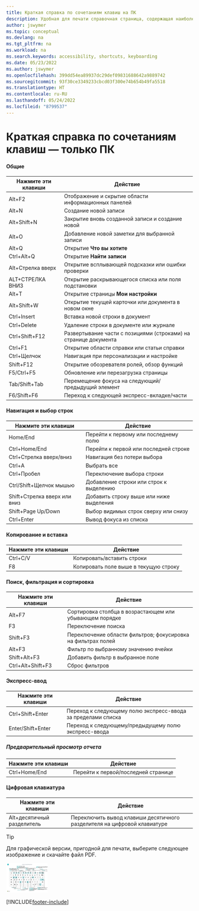 ```yaml
---
title: Краткая справка по сочетаниям клавиш на ПК
description: Удобная для печати справочная страница, содержащая наиболее популярные сочетания клавиш для пользователей ПК.
author: jswymer
ms.topic: conceptual
ms.devlang: na
ms.tgt_pltfrm: na
ms.workload: na
ms.search.keywords: accessibility, shortcuts, keyboarding
ms.date: 05/23/2022
ms.author: jswymer
ms.openlocfilehash: 399dd54ea89937dc29def09831688642a9889742
ms.sourcegitcommit: 93f30ce3349233cbcd03f300e74b654b49fa5518
ms.translationtype: HT
ms.contentlocale: ru-RU
ms.lasthandoff: 05/24/2022
ms.locfileid: "8799537"
---
```

# <a name="keyboard-quick-reference---pc-only"></a>Краткая справка по сочетаниям клавиш — только ПК

#### <a name="general"></a>Общие

|Нажмите эти клавиши|Действие|  
|-|-|
|Alt+F2|Отображение и скрытие области информационных панелей|
|Alt+N|Создание новой записи|
|Alt+Shift+N|Закрытие вновь созданной записи и создание новой|
|Alt+O|Добавление новой заметки для выбранной записи|
|Alt+Q|Открытие **Что вы хотите**|
|Ctrl+Alt+Q|Открытие **Найти записи**|
|Alt+Стрелка вверх|Открытие всплывающей подсказки или ошибки проверки|
|ALT+СТРЕЛКА ВНИЗ|Открытие раскрывающегося списка или поля подстановки|
|Alt+T|Открытие страницы **Мои настройки**|
|Alt+Shift+W|Открытие текущей карточки или документа в новом окне|
|Ctrl+Insert|Вставка новой строки в документ|
|Ctrl+Delete|Удаление строки в документе или журнале|
|Ctrl+Shift+F12|Развертывание части с позициями (строками) на странице документа|
|Ctrl+F1|Открытие области справки или статьи справки|
|Ctrl+Щелчок|Навигация при персонализации и настройке|
|Shift+F12|Открытие обозревателя ролей, обзор функций|
|F5/Ctrl+F5|Обновление или перезагрузка страницы|
|Tab/Shift+Tab|Перемещение фокуса на следующий/предыдущий элемент|
|F6/Shift+F6|Переход к следующей экспресс-вкладке/части|

#### <a name="navigate--select-rows"></a>Навигация и выбор строк

|Нажмите эти клавиши|Действие|
|-|-|
|Home/End|Перейти к первому или последнему полю|
|Ctrl+Home/End |Перейти к первой или последней строке|
|Ctrl+Стрелка вверх/вниз|Навигация без потери выбора|
|Ctrl+A |Выбрать все|
|Ctrl+Пробел|Переключение выбора строки|
|Ctrl/Shift+Щелчок мышью|Добавление строки или строк к выделению|
|Shift+Стрелка вверх или вниз|Добавить строку выше или ниже выделения|
|Shift+Page Up/Down|Выбор видимых строк сверху или снизу|
|Ctrl+Enter|Вывод фокуса из списка|

#### <a name="copy--paste"></a>Копирование и вставка

|Нажмите эти клавиши|Действие|
|-|-|
|Ctrl+C/V|Копировать/вставить строки|
|F8|Копировать поле выше в текущую строку|

#### <a name="search-filter--sort"></a>Поиск, фильтрация и сортировка

|Нажмите эти клавиши|Действие|
|-|-|
|Alt+F7|Сортировка столбца в возрастающем или убывающем порядке|
|F3|Переключение поиска|
|Shift+F3|Переключение области фильтров; фокусировка на фильтрах полей|
|Alt+F3|Фильтр по выбранному значению ячейки|
|Shift+Alt+F3|Добавить фильтр в выбранное поле|
|Ctrl+Alt+Shift+F3|Сброс фильтров|

#### <a name="quick-entry"></a>Экспресс-ввод

|Нажмите эти клавиши|Действие|
|-|-|
|Ctrl+Shift+Enter|Переход к следующему полю экспресс-ввода за пределами списка|
|Enter/Shift+Enter|Переход к следующему/предыдущему полю экспресс-ввода|

##### <a name="report-preview"></a>Предварительный просмотр отчета

|Нажмите эти клавиши|Действие|
|-|-|
|Ctrl+Home/End|Перейти к первой/последней странице|

#### <a name="numeric-keypad"></a>Цифровая клавиатура

|Нажмите эти клавиши|Действие|  
|-|-|
|Alt+десятичный разделитель|Переключить вывод клавиши десятичного разделителя на цифровой клавиатуре|

> [!TIP]
> Для графической версии, пригодной для печати, выберите следующее изображение и скачайте файл PDF.
>
> [![Значок, который открывает PDF.](media/keyboard_shortcut_inline.png)](media/keyboard_shortcuts.pdf)


[!INCLUDE[footer-include](includes/footer-banner.md)]